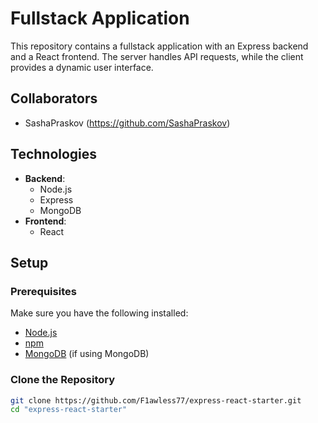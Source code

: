 # Fullstack Application

This repository contains a fullstack application with an Express backend and a React frontend. The server handles API requests, while the client provides a dynamic user interface.

## Collaborators

- SashaPraskov (https://github.com/SashaPraskov)

## Technologies

- **Backend**: 
  - Node.js
  - Express
  - MongoDB
- **Frontend**:
  - React

## Setup

### Prerequisites

Make sure you have the following installed:

- [Node.js](https://nodejs.org/)
- [npm](https://www.npmjs.com/)
- [MongoDB](https://www.mongodb.com/) (if using MongoDB)

### Clone the Repository

```bash
git clone https://github.com/F1awless77/express-react-starter.git
cd "express-react-starter"